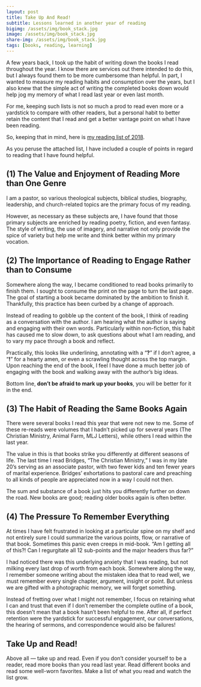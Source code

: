 ```yaml
---
layout: post
title: Take Up And Read!
subtitle: Lessons learned in another year of reading
bigimg: /assets/img/book_stack.jpg
image: /assets/img/book_stack.jpg
share-img: /assets/img/book_stack.jpg
tags: [books, reading, learning]
---
```


A few years back, I took up the habit of writing down the books I read throughout the year. I know there are services out there intended to do this, but I always found them to be more cumbersome than helpful. In part, I wanted to measure my reading habits and consumption over the years, but I also knew that the simple act of writing the completed books down would help jog my memory of what I read last year or even last month.

For me, keeping such lists is not so much a prod to read even more or a yardstick to compare with other readers, but a personal habit to better retain the content that I read and get a better vantage point on what I have been reading. 

So, keeping that in mind, here is [my reading list of 2018](https://www.evernote.com/shard/s6/client/snv?noteGuid=8604342b-2aff-46c8-b10d-b7dd99378c29&noteKey=b2206fd73d59bb8d&sn=https://www.evernote.com/shard/s6/sh/8604342b-2aff-46c8-b10d-b7dd99378c29/b2206fd73d59bb8d&title=Books%2BRead%2B-%2B2018). 

As you peruse the attached list, I have included a couple of points in regard to reading that I have found helpful.

## (1) The Value and Enjoyment of Reading More than One Genre
I am a pastor, so various theological subjects, biblical studies, biography, leadership, and church-related topics are the primary focus of my reading. 

However, as necessary as these subjects are, I have found that those primary subjects are enriched by reading poetry, fiction, and even fantasy. The style of writing, the use of imagery, and narrative not only provide the spice of variety but help me write and think better within my primary vocation.

## (2) The Importance of Reading to Engage Rather than to Consume
Somewhere along the way, I became conditioned to read books primarily to finish them. I sought to consume the print on the page to turn the last page. The goal of starting a book became dominated by the ambition to finish it. Thankfully, this practice has been curbed by a change of approach. 

Instead of reading to gobble up the content of the book, I think of reading as a conversation with the author. I am hearing what the author is saying and engaging with their own words. Particularly within non-fiction, this habit has caused me to slow down, to ask questions about what I am reading, and to vary my pace through a book and reflect. 

Practically, this looks like underlining, annotating with a “**?**” if I don’t agree, a “**!**” for a hearty amen, or even a scrawling thought across the top margin. Upon reaching the end of the book, I feel I have done a much better job of engaging with the book and walking away with the author’s big ideas. 

Bottom line, **don’t be afraid to mark up your books**, you will be better for it in the end.

## (3) The Habit of Reading the Same Books Again
There were several books I read this year that were not new to me. Some of these re-reads were volumes that I hadn’t picked up for several years (The Christian Ministry, Animal Farm, MLJ Letters), while others I read within the last year. 

The value in this is that books strike you differently at different seasons of life. The last time I read Bridges, “The Christian Ministry,” I was in my late 20’s serving as an associate pastor, with two fewer kids and ten fewer years of marital experience. Bridges’ exhortations to pastoral care and preaching to all kinds of people are appreciated now in a way I could not then. 

The sum and substance of a book just hits you differently further on down the road. New books are good; reading older books again is often better.

## (4) The Pressure To Remember Everything
At times I have felt frustrated in looking at a particular spine on my shelf and not entirely sure I could summarize the various points, flow, or narrative of that book. Sometimes this panic even creeps in mid-book. “Am I getting all of this?! Can I regurgitate all 12 sub-points and the major headers thus far?” 

I had noticed there was this underlying anxiety that I was reading, but not milking every last drop of worth from each book. Somewhere along the way, I remember someone writing about the mistaken idea that to read well, we must remember every single chapter, argument, insight or point. But unless we are gifted with a photographic memory, we will forget something. 

Instead of fretting over what I might not remember, I focus on retaining what I can and trust that even if I don’t remember the complete outline of a book, this doesn’t mean that a book hasn’t been helpful to me. After all, if perfect retention were the yardstick for successful engagement, our conversations, the hearing of sermons, and correspondence would also be failures!

## Take Up and Read!
Above all — take up and read. Even if you don’t consider yourself to be a reader, read more books than you read last year. Read different books and read some well-worn favorites. Make a list of what you read and watch the list grow.